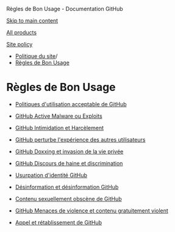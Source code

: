 Règles de Bon Usage - Documentation GitHub

[Skip to main content](#main-content)

[All products](/fr)

[Site policy](/site-policy)

* [Politique du site](/fr/site-policy)/
* [Règles de Bon Usage](/fr/site-policy/acceptable-use-policies)

Règles de Bon Usage
==========

* [Politiques d'utilisation acceptable de GitHub](/fr/site-policy/acceptable-use-policies/github-acceptable-use-policies)

* [GitHub Active Malware ou Exploits](/fr/site-policy/acceptable-use-policies/github-active-malware-or-exploits)

* [GitHub Intimidation et Harcèlement](/fr/site-policy/acceptable-use-policies/github-bullying-and-harassment)

* [GitHub perturbe l'expérience des autres utilisateurs](/fr/site-policy/acceptable-use-policies/github-disrupting-the-experience-of-other-users)

* [GitHub Doxxing et invasion de la vie privée](/fr/site-policy/acceptable-use-policies/github-doxxing-and-invasion-of-privacy)

* [GitHub Discours de haine et discrimination](/fr/site-policy/acceptable-use-policies/github-hate-speech-and-discrimination)

* [Usurpation d'identité GitHub](/fr/site-policy/acceptable-use-policies/github-impersonation)

* [Désinformation et désinformation GitHub](/fr/site-policy/acceptable-use-policies/github-misinformation-and-disinformation)

* [Contenu sexuellement obscène de GitHub](/fr/site-policy/acceptable-use-policies/github-sexually-obscene-content)

* [GitHub Menaces de violence et contenu gratuitement violent](/fr/site-policy/acceptable-use-policies/github-threats-of-violence-and-gratuitously-violent-content)

* [Appel et rétablissement de GitHub](/fr/site-policy/acceptable-use-policies/github-appeal-and-reinstatement)
